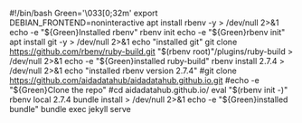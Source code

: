 #!/bin/bash
Green='\033[0;32m'
export DEBIAN_FRONTEND=noninteractive
apt install rbenv -y > /dev/null 2>&1
echo -e "${Green}Installed rbenv"
rbenv init
echo -e "${Green}rbenv init"
apt install git -y > /dev/null 2>&1
echo "installed git"
git clone https://github.com/rbenv/ruby-build.git "$(rbenv root)"/plugins/ruby-build > /dev/null 2>&1
echo -e "${Green}installed ruby-build"
rbenv install 2.7.4 > /dev/null 2>&1
echo "installed rbenv version 2.7.4"
#git clone https://github.com/aidadatahub/aidadatahub.github.io.git
#echo -e "${Green}Clone the repo"
#cd aidadatahub.github.io/
eval "$(rbenv init -)"
rbenv local 2.7.4
bundle install > /dev/null 2>&1
echo -e "${Green}installed bundle"
bundle exec jekyll serve

